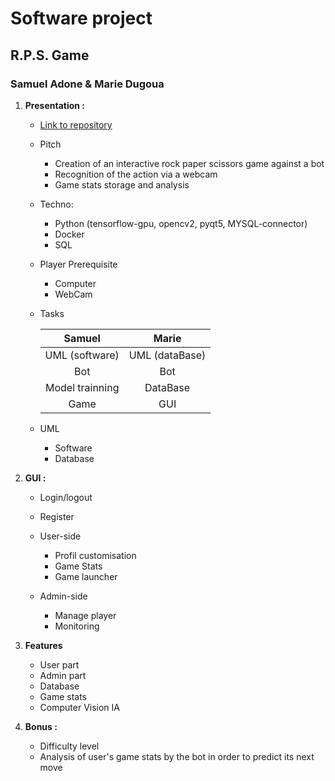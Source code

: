 # Software project

## R.P.S. Game

### Samuel Adone & Marie Dugoua



1. **Presentation :**

   - [Link to repository](https://github.com/RebornX10/b2_software)

   - Pitch
      - Creation of an interactive rock paper scissors game against a bot
      - Recognition of the action via a webcam
      - Game stats storage and analysis

   

   - Techno:

     - Python (tensorflow-gpu, opencv2, pyqt5, MYSQL-connector)
     - Docker
     - SQL

     

   - Player Prerequisite

     - Computer
     - WebCam

     

   - Tasks

     |     Samuel      |     Marie      |
     | :-------------: | :------------: |
     | UML (software)  | UML (dataBase) |
     |       Bot       |      Bot       |
     | Model trainning |    DataBase    |
     |      Game       |      GUI       |

     

   - UML

     - Software
     - Database

   

2. **GUI :**

   - Login/logout
   - Register
   - User-side
     - Profil customisation
     - Game Stats
     - Game launcher
     
     
   - Admin-side
     - Manage player
     - Monitoring

   

3. **Features**

   - User part
   - Admin part
   - Database
   - Game stats
   - Computer Vision IA

   

4. **Bonus :**

   - Difficulty level
   - Analysis of user's game stats by the bot in order to predict its next move